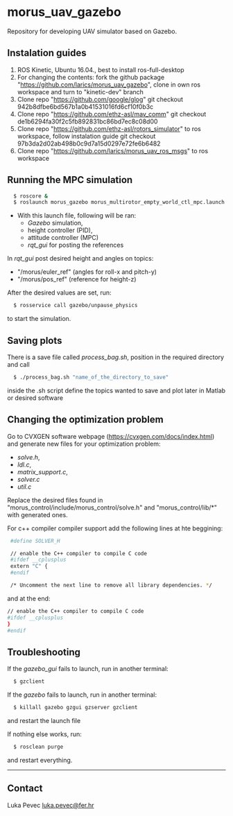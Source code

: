 # morus_uav_gazebo
Repository for developing UAV simulator based on Gazebo.

## Instalation guides 
1) ROS Kinetic, Ubuntu 16.04., best to install ros-full-desktop
2) For changing the contents: fork the github package "https://github.com/larics/morus_uav_gazebo", clone in own ros workspace and turn to "kinetic-dev" branch
3) Clone repo "https://github.com/google/glog"
	git checkout 942b8dfbe6bd567b1a0b41531016fd6cf10f0b3c
4) Clone repo "https://github.com/ethz-asl/mav_comm"
	git checkout de1b6294fa30f2c5fb892831bc86bd7ec8c08d00
5) Clone repo "https://github.com/ethz-asl/rotors_simulator" to ros workspace, follow instalation guide
	git checkout 97b3da2d02ab498b0c9d7a15d0297e72fe6b6482
6) Clone repo "https://github.com/larics/morus_uav_ros_msgs" to ros workspace

## Running the MPC simulation
```sh
  $ roscore &
  $ roslaunch morus_gazebo morus_multirotor_empty_world_ctl_mpc.launch MPC_control_run:=true
```

* With this launch file, following will be ran: 
    * _Gazebo_ simulation, 
    * height controller (PID), 
    * attitude controller (MPC) 
    * _rqt_gui_ for posting the references

In _rqt_gui_ post desired height and angles on topics:
* "/morus/euler_ref" (angles for roll-x and pitch-y)
* "/morus/pos_ref" (reference for height-z)

After the desired values are set, run:
```sh
  $ rosservice call gazebo/unpause_physics
```
to start the simulation.

## Saving plots
There is a save file called _process_bag.sh_, position in the required directory and call
```sh
  $ ./process_bag.sh "name_of_the_directory_to_save"
```

inside the .sh script define the topics wanted to save and plot later in Matlab or desired software

## Changing the optimization problem
Go to CVXGEN software webpage (https://cvxgen.com/docs/index.html) and generate new files for your optimization problem:
* _solve.h_,
* _ldl.c_, 
* _matrix_support.c_, 
* _solver.c_ 
* _util.c_

Replace the desired files found in "morus_control/include/morus_control/solve.h" and "morus_control/lib/*" with generated ones.

For c++ compiler compiler support add the following lines at hte beggining:
```sh
 #define SOLVER_H

 // enable the C++ compiler to compile C code
 #ifdef __cplusplus
 extern "C" {
 #endif

 /* Uncomment the next line to remove all library dependencies. */
```
and at the end:
```sh
// enable the C++ compiler to compile C code
#ifdef __cplusplus
}
#endif
```

## Troubleshooting
If the _gazebo_gui_ fails to launch, run in another terminal:
```sh
  $ gzclient
```

If the _gazebo_ fails to launch, run in another terminal:
```sh
  $ killall gazebo gzgui gzserver gzclient
```
and restart the launch file

If nothing else works, run:
```sh
  $ rosclean purge
```
and restart everything.

--------

Contact
-------
Luka Pevec luka.pevec@fer.hr
